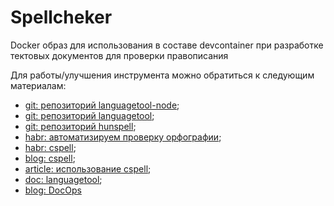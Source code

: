 # Spellcheker
Docker образ для использования в составе devcontainer при разработке тектовых документов для проверки правописания

Для работы/улучшения инструмента можно обратиться к следующим материалам:
- [git: репозиторий languagetool-node](https://github.com/343dev/languagetool-node);
- [git: репозиторий languagetool](https://github.com/languagetool-org/languagetool);
- [git: репозиторий hunspell](https://github.com/hunspell/hunspell);
- [habr: автоматизируем проверку орфографии](https://habr.com/ru/companies/flant/articles/806629/);
- [habr: cspell](https://habr.com/ru/articles/809889/);
- [blog: cspell](https://cspell.org/);
- [article: использование cspell](https://ra1ahq.blog/paketnaya-proverka-orfografii-v-failakh-markdown-s-pomoshyu-besplatnogo-spell-chekera-cspell);
- [doc: languagetool](https://dev.languagetool.org/);
- [blog: DocOps](https://annjulyleon.github.io/docops/docops-spelling/)

